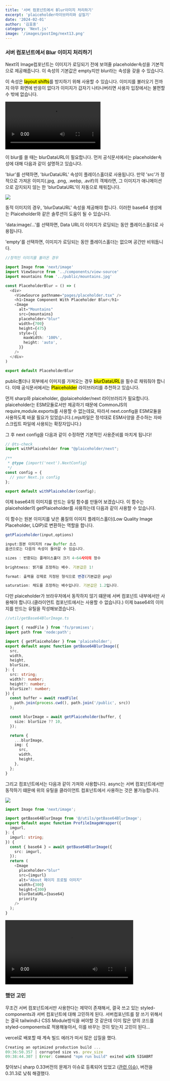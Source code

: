 ```yaml
---
title: '서버 컴포넌트에서 Blur이미지 처리하기'
excerpt: 'plaiceholder라이브러리와 삽질기'
date: '2024-02-01'
author: '김효중'
category: 'Next.js'
image: '/images/postImg/next13.png'
---
```


### 서버 컴포넌트에서 Blur 이미지 처리하기

Next의 Image컴포넌트는 이미지가 로딩되기 전에 보여줄 placeholder속성을 기본적으로 제공해줍니다. 이 속성의 기본값은 empty지만 blur라는 속성을 갖을 수 있습니다. 

이 속성은 <mark>layout shifts</mark>를 방지하기 위해 사용할 수 있습니다. 이미지를 불러오기 전까지 아무 화면에 반응이 없다가 이미지가 갑자기 나타나버리면 사용자 입장에서는 불편할 수 밖에 없습니다.

<video controls >
  <source src="https://blog.olivierlarose.com/medias/articles/placeholder-next-image/layoutshift.mov" type="video/mp4">
  브라우저가 비디오를 지원하지 않습니다.
</video>

이 blur를 쓸 때는 blurDataURL이 필요합니다. 먼저 공식문서에서는 placeholder속성에 대해 다음과 같이 설명하고 있습니다.

'blur'를 선택하면, 'blurDataURL' 속성이 플레이스홀더로 사용됩니다. 만약 'src'가 정적으로 가져온 이미지(.jpg, .png, .webp, .avif)의 객체라면, 그 이미지가 애니메이션으로 감지되지 않는 한 'blurDataURL'이 자동으로 채워집니다.

![](https://blog.olivierlarose.com/_next/image?url=https%3A%2F%2Fimages.ctfassets.net%2Fjzzgtonmw9s6%2F4N2zUG5Z5Rm5U2y7eZAhkB%2Fc8e7b86c9662ccb83d79ef090ace841e%2FArtboard-1-copy-8.jpg&w=1080&q=75)

동적 이미지의 경우, 'blurDataURL' 속성을 제공해야 합니다. 이러한 base64 생성에는 Plaiceholder와 같은 솔루션이 도움이 될 수 있습니다.

'data:image/...'를 선택하면, Data URL이 이미지가 로딩되는 동안 플레이스홀더로 사용됩니다.

'empty'를 선택하면, 이미지가 로딩되는 동안 플레이스홀더는 없으며 공간만 비워둡니다.

```ts
//정적인 이미지를 불러온 경우

import Image from 'next/image'
import ViewSource from '../components/view-source'
import mountains from '../public/mountains.jpg'

const PlaceholderBlur = () => (
  <div>
    <ViewSource pathname="pages/placeholder.tsx" />
    <h1>Image Component With Placeholder Blur</h1>
    <Image
      alt="Mountains"
      src={mountains}
      placeholder="blur"
      width={700}
      height={475}
      style={{
        maxWidth: '100%',
        height: 'auto',
      }}
    />
  </div>
)

export default PlaceholderBlur
```

public폴더나 외부에서 이미지를 가져오는 경우 <mark>blurDataURL</mark>을 필수로 채워줘야 합니다. 이때 공식문서에서는 <mark>Plaiceholder</mark> 라이브러리를 추천하고 있습니다.

먼저 sharp와 plaiceholder, @plaiceholder/next 라이브러리가 필요합니다. plaiceholder는 ESM모듈로서만 제공하기 때문에 CommonJS의 require,module.exports를 사용할 수 없는데요, 따라서 next.config을 ESM모듈을 사용하도록 바꿀 필요가 있었습니다.(.mjs파일은 정석대로 ESM사양을 준수하는 자바스크립트 파일에 사용되는 확장자입니다.) 

그 후 next config을 다음과 같이 수정하면 기본적인 사용준비를 마치게 됩니다!

```ts
// @ts-check
import withPlaiceholder from "@plaiceholder/next";
 
/**
 * @type {import('next').NextConfig}
 */
const config = {
  // your Next.js config
};
 
export default withPlaiceholder(config);
```

이제 base64의 이미지를 만드는 유틸 함수를 만들어 보겠습니다. 이 함수는 plaiceholder의 getPlaiceholder를 사용하는데 다음과 같이 사용할 수 있습니다.

이 함수는 원본 이미지를 낮은 품질의 이미지 플레이스홀더(Low Quality Image Placeholder, LQIP)로 변환하는 역할을 합니다.

```ts
getPlaiceholder(input,options)

input:원본 이미지의 raw Buffer 소스
옵션으로는 다음의 속성이 들어갈 수 있습니다.

sizes : 반환되는 플레이스홀더 크기 4~64사이의 정수

brightness: 밝기를 조정하는 배수. 기본값은 1!

format: 출력을 강제로 지정된 형식으로 변경(기본값은 png)

saturation: 채도를 조정하는 배수입니다. 기본값은 1.2입니다.
```

다만 plaiceholder가 브라우저에서 동작하지 않기 떄문에 서버 컴포넌트 내부에서만 사용해야 합니다.(클라이언트 컴포넌트에서는 사용할 수 없습니다.) 이제 base64의 이미지를 만드는 유틸을 작성해보겠습니다.

```ts
//util/getBase64BlurImage.ts

import { readFile } from 'fs/promises';
import path from 'node:path';

import { getPlaiceholder } from 'plaiceholder';
export default async function getBase64BlurImage({
  src,
  width,
  height,
  blurSize,
}: {
  src: string;
  width?: number;
  height?: number;
  blurSize?: number;
}) {
  const buffer = await readFile(
    path.join(process.cwd(), path.join('/public', src))
  );

  const blurImage = await getPlaiceholder(buffer, {
    size: blurSize ?? 10,
  });

  return {
    ...blurImage,
    img: {
      src,
      width,
      height,
    },
  };
}
```
그리고 컴포넌트에서는 다음과 같이 가져와 사용합니다. async는 서버 컴포넌트에서만 동작하기 떄문에 위의 유틸을 클라이언트 컴포넌트에서 사용하는 것은 불가능합니다.

![](https://global.discourse-cdn.com/business5/uploads/apollographql/original/2X/2/29eb31147371d9e9bf793508b4531accb468d0f1.png)

```ts
import Image from 'next/image';

import getBase64BlurImage from '@/utils/getBase64BlurImage';
export default async function ProfileImageWrapper({
  imgurl,
}: {
  imgurl: string;
}) {
  const { base64 } = await getBase64BlurImage({
    src: imgurl,
  });
  return (
    <Image
      placeholder="blur"
      src={imgurl}
      alt="About 페이지 프로필 이미지"
      width={300}
      height={300}
      blurDataURL={base64}
      priority
    />
  );
}
```
<video width="80%" height="auto" controls>
  <source src="/images/postImg/이미지.webm" type="video/webm">
</video>

### 했던 고민

무조건 서버 컴포넌트에서만 사용한다는 제약이 존재해서, 결국 쓰고 있는 styled-components과 서버 컴포넌트에 대해 고민하게 된다. 서버컴포넌트를 잘 쓰기 위해서는 결국 tailwind나 CSS Module방식을 써야할 것 같은데 이미 많은 양의 코드를 styled-components로 적용해놓아서, 이를 바꾸는 것이 맞는지 고민이 된다...

vercel로 배포할 때 계속 빌드 에러가 떠서 많은 삽질을 했다.

```ts
Creating an optimized production build ...
09:36:50.357 | corrupted size vs. prev_size
09:38:44.307 | Error: Command "npm run build" exited with SIGABRT
```
찾아보니 sharp 0.33버전의 문제가 이슈로 등록되어 있었고 ([관련 이슈](https://github.com/lovell/sharp/issues/3870)), 버전을 0.31.3로 낮춰 해결했다.




